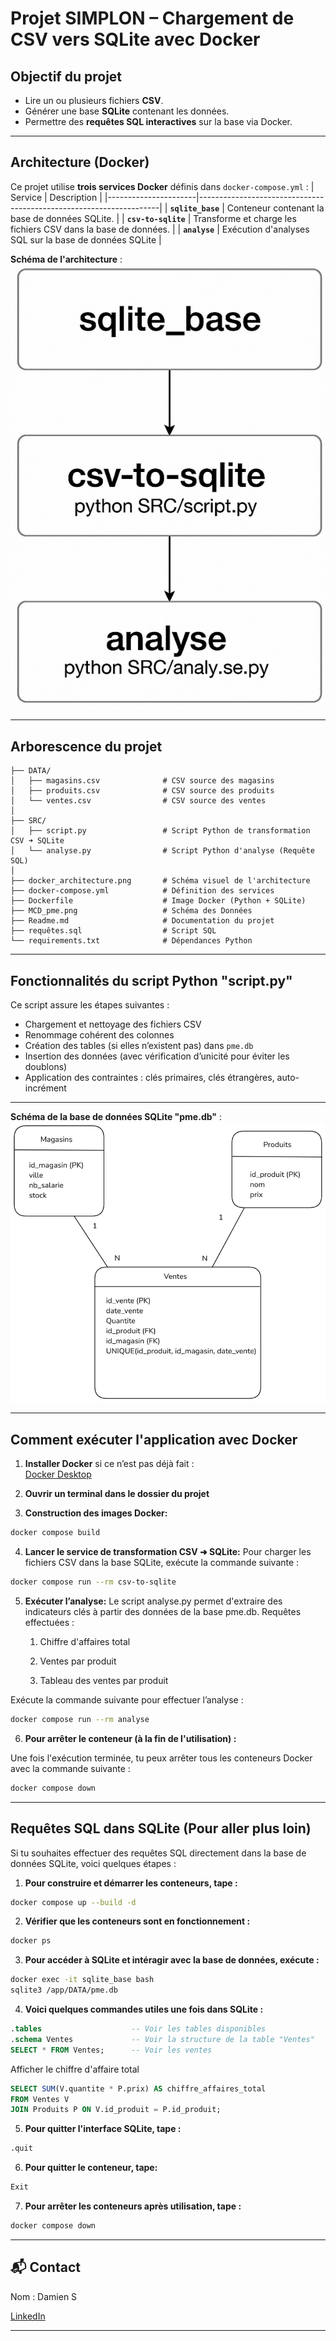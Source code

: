 # Projet SIMPLON – Chargement de CSV vers SQLite avec Docker

## Objectif du projet

- Lire un ou plusieurs fichiers **CSV**.
- Générer une base **SQLite** contenant les données.
- Permettre des **requêtes SQL interactives** sur la base via Docker.

---

## Architecture (Docker)

Ce projet utilise **trois services Docker** définis dans `docker-compose.yml` :
| Service              | Description                                                        |
|----------------------|--------------------------------------------------------------------|
| **`sqlite_base`**    | Conteneur contenant la base de données SQLite.                     |
| **`csv-to-sqlite`**  | Transforme et charge les fichiers CSV dans la base de données.     |
| **`analyse`**        | Exécution d'analyses SQL sur la base de données SQLite             |

**Schéma de l'architecture** :  
![Architecture Docker](docker_architecture.png)

---

##  Arborescence du projet
```
├── DATA/
│   ├── magasins.csv              # CSV source des magasins
│   ├── produits.csv              # CSV source des produits
│   └── ventes.csv                # CSV source des ventes
│
├── SRC/
│   ├── script.py                 # Script Python de transformation CSV ➜ SQLite
│   └── analyse.py                # Script Python d'analyse (Requête SQL)
│
├── docker_architecture.png       # Schéma visuel de l'architecture
├── docker-compose.yml            # Définition des services
├── Dockerfile                    # Image Docker (Python + SQLite)
├── MCD_pme.png                   # Schéma des Données
├── Readme.md                     # Documentation du projet
├── requêtes.sql                  # Script SQL
└── requirements.txt              # Dépendances Python
```
---

##  Fonctionnalités du script Python "script.py"
Ce script assure les étapes suivantes :
- Chargement et nettoyage des fichiers CSV
- Renommage cohérent des colonnes
- Création des tables (si elles n’existent pas) dans `pme.db`
- Insertion des données (avec vérification d’unicité pour éviter les doublons)
- Application des contraintes : clés primaires, clés étrangères, auto-incrément
---


**Schéma de la base de données SQLite "pme.db"** :  
![MCD](MCD_pme.png)

---

##  Comment exécuter l'application avec Docker
1.  **Installer Docker** si ce n’est pas déjà fait :  
    [Docker Desktop](https://www.docker.com/products/docker-desktop)

2.  **Ouvrir un terminal dans le dossier du projet**


3. **Construction des images Docker:**
```bash
docker compose build
```
4.  **Lancer le service de transformation CSV ➜ SQLite:**
Pour charger les fichiers CSV dans la base SQLite, exécute la commande suivante :
```bash
docker compose run --rm csv-to-sqlite
```

5.  **Exécuter l’analyse:**
Le script analyse.py permet d'extraire des indicateurs clés à partir des données de la base pme.db.
Requêtes effectuées :

    1. Chiffre d'affaires total
    
    2. Ventes par produit

    3. Tableau des ventes par produit

Exécute la commande suivante pour effectuer l’analyse :
```bash
docker compose run --rm analyse
```

6.  **Pour arrêter le conteneur (à la fin de l'utilisation) :**

Une fois l'exécution terminée, tu peux arrêter tous les conteneurs Docker avec la commande suivante :
```bash
docker compose down
```

---


## Requêtes SQL dans SQLite (Pour aller plus loin)
Si tu souhaites effectuer des requêtes SQL directement dans la base de données SQLite, voici quelques étapes :

1.  **Pour construire et démarrer les conteneurs, tape :**
```bash
docker compose up --build -d
```

2.  **Vérifier que les conteneurs sont en fonctionnement :**
```bash
docker ps
```

3.  **Pour accéder à SQLite et intéragir avec la base de données, exécute :**
```bash
docker exec -it sqlite_base bash
sqlite3 /app/DATA/pme.db
```

4.  **Voici quelques commandes utiles une fois dans SQLite :**

```sql
.tables                    -- Voir les tables disponibles
.schema Ventes             -- Voir la structure de la table "Ventes"
SELECT * FROM Ventes;      -- Voir les ventes
```

Afficher le chiffre d'affaire total
```sql
SELECT SUM(V.quantite * P.prix) AS chiffre_affaires_total
FROM Ventes V
JOIN Produits P ON V.id_produit = P.id_produit;
```

5.  **Pour quitter l'interface SQLite, tape :**
```bash
.quit
```
6.  **Pour quitter le conteneur, tape:**
```bash
Exit
```
7.  **Pour arrêter les conteneurs après utilisation, tape :**
```bash
docker compose down
```  


---
## 📬 Contact
Nom : Damien S

[LinkedIn](https://www.linkedin.com/in/damien-schaeffer-45a59821b/)

---